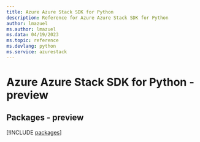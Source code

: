 ```yaml
---
title: Azure Azure Stack SDK for Python
description: Reference for Azure Azure Stack SDK for Python
author: lmazuel
ms.author: lmazuel
ms.data: 04/19/2023
ms.topic: reference
ms.devlang: python
ms.service: azurestack
---
```

# Azure Azure Stack SDK for Python - preview
## Packages - preview
[!INCLUDE [packages](azure-stack-index.md)]